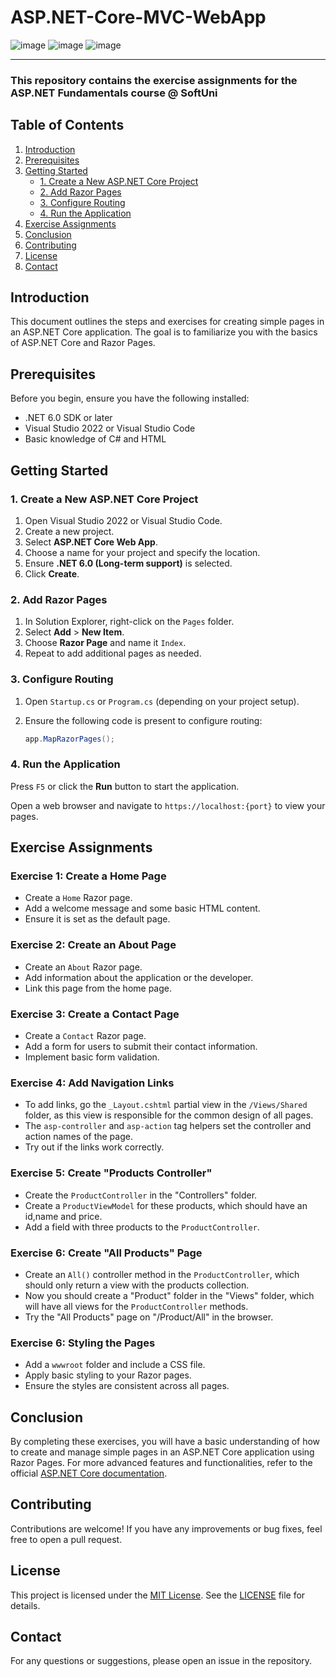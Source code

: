 # ASP.NET-Core-MVC-WebApp
![image](https://img.shields.io/badge/C%23-239120?style=for-the-badge&logo=csharp&logoColor=white)
![image](https://img.shields.io/badge/.NET-512BD4?style=for-the-badge&logo=dotnet&logoColor=white)
![image](https://img.shields.io/badge/Visual_Studio-5C2D91?style=for-the-badge&logo=visual%20studio&logoColor=white)

---
### This repository contains the exercise assignments for the **ASP.NET Fundamentals** course @ SoftUni
## Table of Contents
1. [Introduction](#introduction)
2. [Prerequisites](#prerequisites)
3. [Getting Started](#getting-started)
   - [1. Create a New ASP.NET Core Project](#1-create-a-new-aspnet-core-project)
   - [2. Add Razor Pages](#2-add-razor-pages)
   - [3. Configure Routing](#3-configure-routing)
   - [4. Run the Application](#4-run-the-application)
4. [Exercise Assignments](#exercise-assignments)
5. [Conclusion](#conclusion)
6. [Contributing](#contributing)
7. [License](#license)
8. [Contact](#contact)

## Introduction
This document outlines the steps and exercises for creating simple pages in an ASP.NET Core application. The goal is to familiarize you with the basics of ASP.NET Core and Razor Pages.

## Prerequisites
Before you begin, ensure you have the following installed:
- .NET 6.0 SDK or later
- Visual Studio 2022 or Visual Studio Code
- Basic knowledge of C# and HTML

## Getting Started
### 1. Create a New ASP.NET Core Project
1. Open Visual Studio 2022 or Visual Studio Code.
2. Create a new project.
3. Select **ASP.NET Core Web App**.
4. Choose a name for your project and specify the location.
5. Ensure **.NET 6.0 (Long-term support)** is selected.
6. Click **Create**.

### 2. Add Razor Pages
1. In Solution Explorer, right-click on the `Pages` folder.
2. Select **Add** > **New Item**.
3. Choose **Razor Page** and name it `Index`.
4. Repeat to add additional pages as needed.

### 3. Configure Routing
1. Open `Startup.cs` or `Program.cs` (depending on your project setup).
2. Ensure the following code is present to configure routing:

   ```csharp
   app.MapRazorPages();

### 4. Run the Application
Press `F5` or click the **Run** button to start the application.

Open a web browser and navigate to `https://localhost:{port}` to view your pages.

## Exercise Assignments
### Exercise 1: Create a Home Page
- Create a `Home` Razor page.
- Add a welcome message and some basic HTML content.
- Ensure it is set as the default page.

### Exercise 2: Create an About Page
- Create an `About` Razor page.
- Add information about the application or the developer.
- Link this page from the home page.

### Exercise 3: Create a Contact Page
- Create a `Contact` Razor page.
- Add a form for users to submit their contact information.
- Implement basic form validation.

### Exercise 4: Add Navigation Links
- To add links, go the `_Layout.cshtml` partial view in the `/Views/Shared` folder, as this view is responsible for
the common design of all pages.
- The `asp-controller` and `asp-action` tag helpers set the controller and action names of the page.
- Try out if the links work correctly.

### Exercise 5: Create "Products Controller" 
- Create the `ProductController` in the "Controllers" folder.
- Create a `ProductViewModel` for these products, which should have an id,name and price.
- Add a field with three products to the `ProductController`.

### Exercise 6: Create "All Products" Page
- Create an `All()` controller method in the `ProductController`, which should only return a view with the
products collection.
- Now you should create a "Product" folder in the "Views" folder, which will have all views for the
`ProductController` methods.
- Try the "All Products" page on "/Product/All" in the browser.
  
### Exercise 6: Styling the Pages
- Add a `wwwroot` folder and include a CSS file.
- Apply basic styling to your Razor pages.
- Ensure the styles are consistent across all pages.

## Conclusion
By completing these exercises, you will have a basic understanding of how to create and manage simple pages in an ASP.NET Core application using Razor Pages. For more advanced features and functionalities, refer to the official [ASP.NET Core documentation](https://docs.microsoft.com/en-us/aspnet/core/).

## Contributing
Contributions are welcome! If you have any improvements or bug fixes, feel free to open a pull request.

## License
This project is licensed under the [MIT License](LICENSE). See the [LICENSE](LICENSE) file for details.

## Contact
For any questions or suggestions, please open an issue in the repository.
